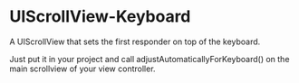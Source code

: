 # UIScrollView-Keyboard
A UIScrollView that sets the first responder on top of the keyboard. 

Just put it in your project and call adjustAutomaticallyForKeyboard() on the main scrollview of your view controller.
